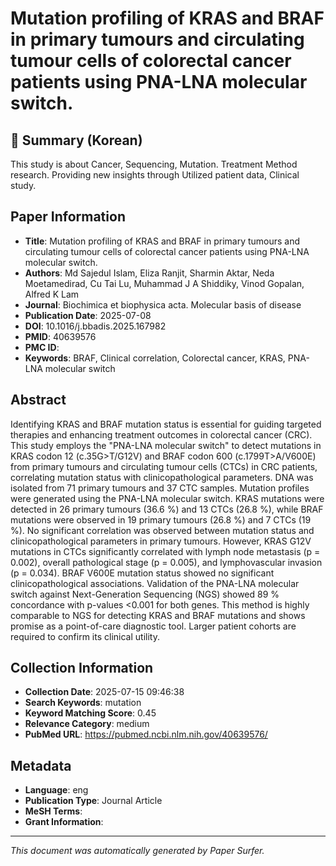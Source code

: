 # Mutation profiling of KRAS and BRAF in primary tumours and circulating tumour cells of colorectal cancer patients using PNA-LNA molecular switch.

## 📝 Summary (Korean)
This study is about Cancer, Sequencing, Mutation. Treatment Method research. Providing new insights through Utilized patient data, Clinical study.

## Paper Information
- **Title**: Mutation profiling of KRAS and BRAF in primary tumours and circulating tumour cells of colorectal cancer patients using PNA-LNA molecular switch.
- **Authors**: Md Sajedul Islam, Eliza Ranjit, Sharmin Aktar, Neda Moetamedirad, Cu Tai Lu, Muhammad J A Shiddiky, Vinod Gopalan, Alfred K Lam
- **Journal**: Biochimica et biophysica acta. Molecular basis of disease
- **Publication Date**: 2025-07-08
- **DOI**: 10.1016/j.bbadis.2025.167982
- **PMID**: 40639576
- **PMC ID**: 
- **Keywords**: BRAF, Clinical correlation, Colorectal cancer, KRAS, PNA-LNA molecular switch

## Abstract
Identifying KRAS and BRAF mutation status is essential for guiding targeted therapies and enhancing treatment outcomes in colorectal cancer (CRC). This study employs the "PNA-LNA molecular switch" to detect mutations in KRAS codon 12 (c.35G>T/G12V) and BRAF codon 600 (c.1799T>A/V600E) from primary tumours and circulating tumour cells (CTCs) in CRC patients, correlating mutation status with clinicopathological parameters. DNA was isolated from 71 primary tumours and 37 CTC samples. Mutation profiles were generated using the PNA-LNA molecular switch. KRAS mutations were detected in 26 primary tumours (36.6 %) and 13 CTCs (26.8 %), while BRAF mutations were observed in 19 primary tumours (26.8 %) and 7 CTCs (19 %). No significant correlation was observed between mutation status and clinicopathological parameters in primary tumours. However, KRAS G12V mutations in CTCs significantly correlated with lymph node metastasis (p = 0.002), overall pathological stage (p = 0.005), and lymphovascular invasion (p = 0.034). BRAF V600E mutation status showed no significant clinicopathological associations. Validation of the PNA-LNA molecular switch against Next-Generation Sequencing (NGS) showed 89 % concordance with p-values <0.001 for both genes. This method is highly comparable to NGS for detecting KRAS and BRAF mutations and shows promise as a point-of-care diagnostic tool. Larger patient cohorts are required to confirm its clinical utility.

## Collection Information
- **Collection Date**: 2025-07-15 09:46:38
- **Search Keywords**: mutation
- **Keyword Matching Score**: 0.45
- **Relevance Category**: medium
- **PubMed URL**: https://pubmed.ncbi.nlm.nih.gov/40639576/

## Metadata
- **Language**: eng
- **Publication Type**: Journal Article
- **MeSH Terms**: 
- **Grant Information**: 

---
*This document was automatically generated by Paper Surfer.*

